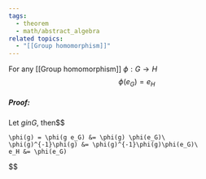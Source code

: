 ```yaml
---
tags:
  - theorem
  - math/abstract_algebra
related topics:
  - "[[Group homomorphism]]"
---
```

For any [[Group homomorphism]] $\phi:G\to H$$$
	\phi(e_G) = e_H
$$
##### Proof:
Let $g in G$, then$$

	\phi(g) = \phi(g e_G) &= \phi(g) \phi(e_G)\
	\phi(g)^{-1}\phi(g) &= \phi(g)^{-1}\phi(g)\phi(e_G)\
	e_H &= \phi(e_G)

$$